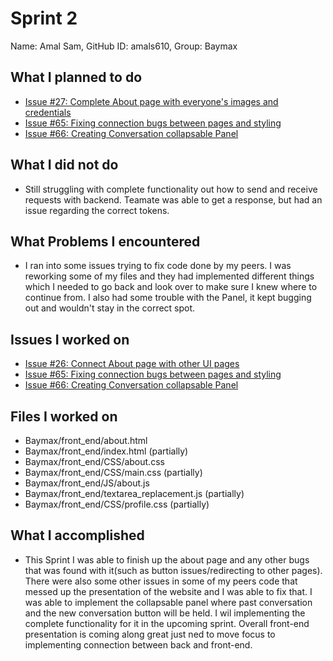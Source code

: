 # Sprint 2

Name: Amal Sam, GitHub ID: amals610, Group: Baymax

## What I planned to do
- [Issue #27: Complete About page with everyone's images and credentials](https://github.com/MariAuxHer/Baymax/issues/27)
- [Issue #65: Fixing connection bugs between pages and styling](https://github.com/MariAuxHer/Baymax/issues/65)
- [Issue #66: Creating Conversation collapsable Panel](https://github.com/MariAuxHer/Baymax/issues/66)

## What I did not do

- Still struggling with complete functionality out how to send and receive requests with backend. Teamate was able to get a response, but had an issue
  regarding the correct tokens. 

## What Problems I encountered

- I ran into some issues trying to fix code done by my peers. I was reworking some of my files and they had implemented different things which
  I needed to go back and look over to make sure I knew where to continue from. I also had some trouble with the Panel, it kept bugging out and wouldn't stay in
  the correct spot.

## Issues I worked on
- [Issue #26: Connect About page with other UI pages](https://github.com/MariAuxHer/Baymax/issues/26)
- [Issue #65: Fixing connection bugs between pages and styling](https://github.com/MariAuxHer/Baymax/issues/65)
- [Issue #66: Creating Conversation collapsable Panel](https://github.com/MariAuxHer/Baymax/issues/66)

## Files I worked on

- Baymax/front_end/about.html
- Baymax/front_end/index.html (partially)
- Baymax/front_end/CSS/about.css
- Baymax/front_end/CSS/main.css (partially)
- Baymax/front_end/JS/about.js
- Baymax/front_end/textarea_replacement.js (partially)
- Baymax/front_end/CSS/profile.css (partially)

## What I accomplished
- This Sprint I was able to finish up the about page and any other bugs that was found with it(such as button issues/redirecting to other pages).
  There were also some other issues in some of my peers code that messed up the presentation of the website and I was able to fix that. I was able to implement
  the collapsable panel where past conversation and the new conversation button will be held. I wil implementing the complete functionality for it in the upcoming 
  sprint. Overall front-end presentation is coming along great just ned to move focus to implementing connection between back and front-end.


